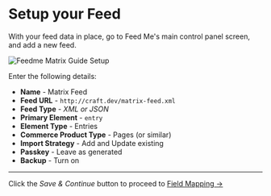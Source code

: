 # Setup your Feed

With your feed data in place, go to Feed Me's main control panel screen, and add a new feed.

![Feedme Matrix Guide Setup](/uploads/plugins/feed-me/feedme-matrix-guide-setup.png)

Enter the following details:

- **Name** - Matrix Feed
- **Feed URL** - `http://craft.dev/matrix-feed.xml`
- **Feed Type** - _XML or JSON_
- **Primary Element** - `entry`
- **Element Type** - Entries
- **Commerce Product Type** - Pages (or similar)
- **Import Strategy** - Add and Update existing
- **Passkey** - Leave as generated
- **Backup** - Turn on

- - -

Click the _Save & Continue_ button to proceed to [Field Mapping →](/craft-plugins/feed-me/docs/guides/importing-into-matrix/field-mapping)